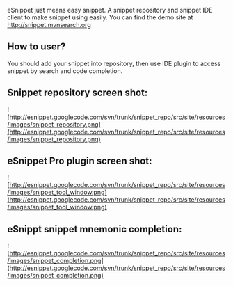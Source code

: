 eSnippet just means easy snippet. A snippet repository and snippet IDE client to make snippet using easily. You can find the demo site at http://snippet.mvnsearch.org

## How to user? ##
You should add your snippet into repository, then use IDE plugin to access snippet by search and code completion.

## Snippet repository screen shot: ##
![http://esnippet.googlecode.com/svn/trunk/snippet_repo/src/site/resources/images/snippet_repository.png](http://esnippet.googlecode.com/svn/trunk/snippet_repo/src/site/resources/images/snippet_repository.png)

## eSnippet Pro plugin screen shot: ##
![http://esnippet.googlecode.com/svn/trunk/snippet_repo/src/site/resources/images/snippet_tool_window.png](http://esnippet.googlecode.com/svn/trunk/snippet_repo/src/site/resources/images/snippet_tool_window.png)

## eSnippt snippet mnemonic completion: ##
![http://esnippet.googlecode.com/svn/trunk/snippet_repo/src/site/resources/images/snippet_completion.png](http://esnippet.googlecode.com/svn/trunk/snippet_repo/src/site/resources/images/snippet_completion.png)
